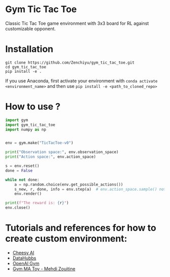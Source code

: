 # Gym Tic Tac Toe
Classic Tic Tac Toe game environment with 3x3 board for RL against customizable opponent.

# Installation

```
git clone https://github.com/Zenchiyu/gym_tic_tac_toe.git
cd gym_tic_tac_toe
pip install -e .
```

If you use Anaconda, first activate your environment with `conda activate <environment_name>` and then 
use `pip install -e <path_to_cloned_repo>`

# How to use ?

```python
import gym
import gym_tic_tac_toe
import numpy as np


env = gym.make("TicTacToe-v0")

print("Observation space:", env.observation_space)
print("Action space:", env.action_space)

s = env.reset()
done = False

while not done:
    a = np.random.choice(env.get_possible_actions())
    s_new, r, done, info = env.step(a)  # env.action_space.sample() not always permitted
    env.render()

print(f"The reward is: {r}")
env.close()
```

# Tutorials and references for how to create custom environment:
- [Cheesy AI](https://youtu.be/ZxXKISVkH6Y)
- [DataHubbs](https://youtu.be/WNVbJNiiADA)
- [OpenAI Gym](https://github.com/openai/gym)
- [Gym MA Toy - Mehdi Zouitine](https://github.com/MehdiZouitine/gym_ma_toy)

